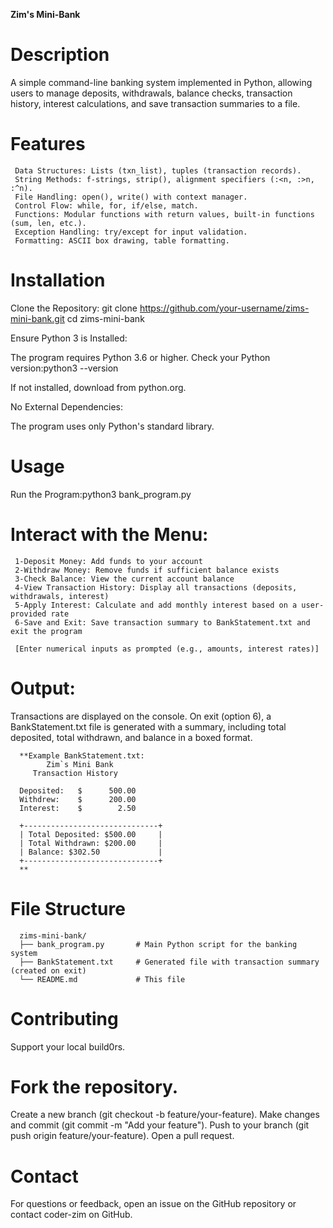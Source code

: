**Zim's Mini-Bank**

# Description
A simple command-line banking system implemented in Python, allowing users to manage deposits, 
withdrawals, balance checks, transaction history, interest calculations, and save transaction summaries to a file.

# Features

     Data Structures: Lists (txn_list), tuples (transaction records).
     String Methods: f-strings, strip(), alignment specifiers (:<n, :>n, :^n).
     File Handling: open(), write() with context manager.
     Control Flow: while, for, if/else, match.
     Functions: Modular functions with return values, built-in functions (sum, len, etc.).
     Exception Handling: try/except for input validation.
     Formatting: ASCII box drawing, table formatting.


# **Installation**

Clone the Repository:
git clone https://github.com/your-username/zims-mini-bank.git
cd zims-mini-bank

Ensure Python 3 is Installed:

The program requires Python 3.6 or higher.
Check your Python version:python3 --version

If not installed, download from python.org.

No External Dependencies:

The program uses only Python's standard library.


# **Usage**

Run the Program:python3 bank_program.py

# Interact with the Menu:
     1-Deposit Money: Add funds to your account
     2-Withdraw Money: Remove funds if sufficient balance exists
     3-Check Balance: View the current account balance
     4-View Transaction History: Display all transactions (deposits, withdrawals, interest)
     5-Apply Interest: Calculate and add monthly interest based on a user-provided rate
     6-Save and Exit: Save transaction summary to BankStatement.txt and exit the program

     [Enter numerical inputs as prompted (e.g., amounts, interest rates)]


# **Output:**
Transactions are displayed on the console.
On exit (option 6), a BankStatement.txt file is generated with a summary, including total deposited, total withdrawn, and balance in a boxed format.


      **Example BankStatement.txt:
            Zim`s Mini Bank      
         Transaction History     
      
      Deposited:   $      500.00
      Withdrew:    $      200.00
      Interest:    $        2.50
      
      +------------------------------+
      | Total Deposited: $500.00     |
      | Total Withdrawn: $200.00     |
      | Balance: $302.50             |
      +------------------------------+
      **

# **File Structure**
      zims-mini-bank/
      ├── bank_program.py       # Main Python script for the banking system
      ├── BankStatement.txt     # Generated file with transaction summary (created on exit)
      └── README.md             # This file
      

# **Contributing**
Support your local build0rs.


# **Fork the repository.**
Create a new branch (git checkout -b feature/your-feature).
Make changes and commit (git commit -m "Add your feature").
Push to your branch (git push origin feature/your-feature).
Open a pull request.


# **Contact**
For questions or feedback, open an issue on the GitHub repository or contact coder-zim on GitHub.

